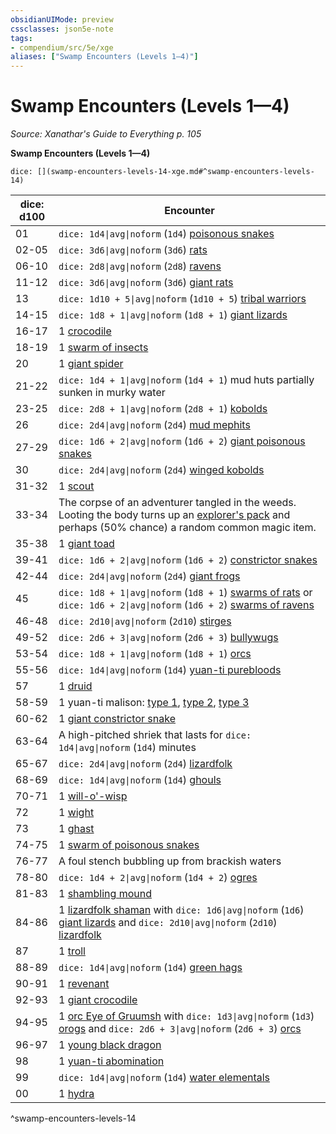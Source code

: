 ```yaml
---
obsidianUIMode: preview
cssclasses: json5e-note
tags:
- compendium/src/5e/xge
aliases: ["Swamp Encounters (Levels 1—4)"]
---
```

# Swamp Encounters (Levels 1—4)
*Source: Xanathar's Guide to Everything p. 105* 

**Swamp Encounters (Levels 1—4)**

`dice: [](swamp-encounters-levels-14-xge.md#^swamp-encounters-levels-14)`

| dice: d100 | Encounter |
|------------|-----------|
| 01 | `dice: 1d4\|avg\|noform` (`1d4`) [poisonous snakes](/3-Mechanics/CLI/bestiary/beast/poisonous-snake.md) |
| 02-05 | `dice: 3d6\|avg\|noform` (`3d6`) [rats](/3-Mechanics/CLI/bestiary/beast/rat.md) |
| 06-10 | `dice: 2d8\|avg\|noform` (`2d8`) [ravens](/3-Mechanics/CLI/bestiary/beast/raven.md) |
| 11-12 | `dice: 3d6\|avg\|noform` (`3d6`) [giant rats](/3-Mechanics/CLI/bestiary/beast/giant-rat.md) |
| 13 | `dice: 1d10 + 5\|avg\|noform` (`1d10 + 5`) [tribal warriors](/3-Mechanics/CLI/bestiary/humanoid/tribal-warrior.md) |
| 14-15 | `dice: 1d8 + 1\|avg\|noform` (`1d8 + 1`) [giant lizards](/3-Mechanics/CLI/bestiary/beast/giant-lizard.md) |
| 16-17 | 1 [crocodile](/3-Mechanics/CLI/bestiary/beast/crocodile.md) |
| 18-19 | 1 [swarm of insects](/3-Mechanics/CLI/bestiary/beast/swarm-of-insects.md) |
| 20 | 1 [giant spider](/3-Mechanics/CLI/bestiary/beast/giant-spider.md) |
| 21-22 | `dice: 1d4 + 1\|avg\|noform` (`1d4 + 1`) mud huts partially sunken in murky water |
| 23-25 | `dice: 2d8 + 1\|avg\|noform` (`2d8 + 1`) [kobolds](/3-Mechanics/CLI/bestiary/humanoid/kobold.md) |
| 26 | `dice: 2d4\|avg\|noform` (`2d4`) [mud mephits](/3-Mechanics/CLI/bestiary/elemental/mud-mephit.md) |
| 27-29 | `dice: 1d6 + 2\|avg\|noform` (`1d6 + 2`) [giant poisonous snakes](/3-Mechanics/CLI/bestiary/beast/giant-poisonous-snake.md) |
| 30 | `dice: 2d4\|avg\|noform` (`2d4`) [winged kobolds](/3-Mechanics/CLI/bestiary/humanoid/winged-kobold.md) |
| 31-32 | 1 [scout](/3-Mechanics/CLI/bestiary/humanoid/scout.md) |
| 33-34 | The corpse of an adventurer tangled in the weeds. Looting the body turns up an [explorer's pack](/3-Mechanics/CLI/items/explorers-pack.md) and perhaps (50% chance) a random common magic item. |
| 35-38 | 1 [giant toad](/3-Mechanics/CLI/bestiary/beast/giant-toad.md) |
| 39-41 | `dice: 1d6 + 2\|avg\|noform` (`1d6 + 2`) [constrictor snakes](/3-Mechanics/CLI/bestiary/beast/constrictor-snake.md) |
| 42-44 | `dice: 2d4\|avg\|noform` (`2d4`) [giant frogs](/3-Mechanics/CLI/bestiary/beast/giant-frog.md) |
| 45 | `dice: 1d8 + 1\|avg\|noform` (`1d8 + 1`) [swarms of rats](/3-Mechanics/CLI/bestiary/beast/swarm-of-rats.md) or `dice: 1d6 + 2\|avg\|noform` (`1d6 + 2`) [swarms of ravens](/3-Mechanics/CLI/bestiary/beast/swarm-of-ravens.md) |
| 46-48 | `dice: 2d10\|avg\|noform` (`2d10`) [stirges](/3-Mechanics/CLI/bestiary/beast/stirge.md) |
| 49-52 | `dice: 2d6 + 3\|avg\|noform` (`2d6 + 3`) [bullywugs](/3-Mechanics/CLI/bestiary/humanoid/bullywug.md) |
| 53-54 | `dice: 1d8 + 1\|avg\|noform` (`1d8 + 1`) [orcs](/3-Mechanics/CLI/bestiary/humanoid/orc.md) |
| 55-56 | `dice: 1d4\|avg\|noform` (`1d4`) [yuan-ti purebloods](/3-Mechanics/CLI/bestiary/humanoid/yuan-ti-pureblood.md) |
| 57 | 1 [druid](/3-Mechanics/CLI/bestiary/humanoid/druid.md) |
| 58-59 | 1 yuan-ti malison: [type 1](/3-Mechanics/CLI/bestiary/monstrosity/yuan-ti-malison-type-1.md), [type 2](/3-Mechanics/CLI/bestiary/monstrosity/yuan-ti-malison-type-2.md), [type 3](/3-Mechanics/CLI/bestiary/monstrosity/yuan-ti-malison-type-3.md) |
| 60-62 | 1 [giant constrictor snake](/3-Mechanics/CLI/bestiary/beast/giant-constrictor-snake.md) |
| 63-64 | A high-pitched shriek that lasts for `dice: 1d4\|avg\|noform` (`1d4`) minutes |
| 65-67 | `dice: 2d4\|avg\|noform` (`2d4`) [lizardfolk](/3-Mechanics/CLI/bestiary/humanoid/lizardfolk.md) |
| 68-69 | `dice: 1d4\|avg\|noform` (`1d4`) [ghouls](/3-Mechanics/CLI/bestiary/undead/ghoul.md) |
| 70-71 | 1 [will-o'-wisp](/3-Mechanics/CLI/bestiary/undead/will-o-wisp.md) |
| 72 | 1 [wight](/3-Mechanics/CLI/bestiary/undead/wight.md) |
| 73 | 1 [ghast](/3-Mechanics/CLI/bestiary/undead/ghast.md) |
| 74-75 | 1 [swarm of poisonous snakes](/3-Mechanics/CLI/bestiary/beast/swarm-of-poisonous-snakes.md) |
| 76-77 | A foul stench bubbling up from brackish waters |
| 78-80 | `dice: 1d4 + 2\|avg\|noform` (`1d4 + 2`) [ogres](/3-Mechanics/CLI/bestiary/giant/ogre.md) |
| 81-83 | 1 [shambling mound](/3-Mechanics/CLI/bestiary/plant/shambling-mound.md) |
| 84-86 | 1 [lizardfolk shaman](/3-Mechanics/CLI/bestiary/humanoid/lizardfolk-shaman.md) with `dice: 1d6\|avg\|noform` (`1d6`) [giant lizards](/3-Mechanics/CLI/bestiary/beast/giant-lizard.md) and `dice: 2d10\|avg\|noform` (`2d10`) [lizardfolk](/3-Mechanics/CLI/bestiary/humanoid/lizardfolk.md) |
| 87 | 1 [troll](/3-Mechanics/CLI/bestiary/giant/troll.md) |
| 88-89 | `dice: 1d4\|avg\|noform` (`1d4`) [green hags](/3-Mechanics/CLI/bestiary/fey/green-hag.md) |
| 90-91 | 1 [revenant](/3-Mechanics/CLI/bestiary/undead/revenant.md) |
| 92-93 | 1 [giant crocodile](/3-Mechanics/CLI/bestiary/beast/giant-crocodile.md) |
| 94-95 | 1 [orc Eye of Gruumsh](/3-Mechanics/CLI/bestiary/humanoid/orc-eye-of-gruumsh.md) with `dice: 1d3\|avg\|noform` (`1d3`) [orogs](/3-Mechanics/CLI/bestiary/humanoid/orog.md) and `dice: 2d6 + 3\|avg\|noform` (`2d6 + 3`) [orcs](/3-Mechanics/CLI/bestiary/humanoid/orc.md) |
| 96-97 | 1 [young black dragon](/3-Mechanics/CLI/bestiary/dragon/young-black-dragon.md) |
| 98 | 1 [yuan-ti abomination](/3-Mechanics/CLI/bestiary/monstrosity/yuan-ti-abomination.md) |
| 99 | `dice: 1d4\|avg\|noform` (`1d4`) [water elementals](/3-Mechanics/CLI/bestiary/elemental/water-elemental.md) |
| 00 | 1 [hydra](/3-Mechanics/CLI/bestiary/monstrosity/hydra.md) |
^swamp-encounters-levels-14